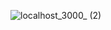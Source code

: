 ![localhost_3000_ (2)](https://github.com/bubumariia/restaurant-menu-react/assets/99597584/f8ddcc3d-0ce4-462a-938c-667697546de5)
